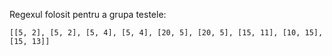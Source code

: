 Regexul folosit pentru a grupa testele:

```
[[5, 2], [5, 2], [5, 4], [5, 4], [20, 5], [20, 5], [15, 11], [10, 15], [15, 13]]
```